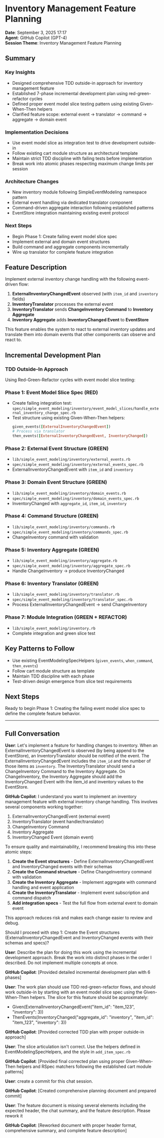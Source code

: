 # Inventory Management Feature Planning

**Date**: September 3, 2025 17:17  
**Agent**: GitHub Copilot (GPT-4)  
**Session Theme**: Inventory Management Feature Planning

## Summary

### Key Insights
- Designed comprehensive TDD outside-in approach for inventory management feature
- Established 7-phase incremental development plan using red-green-refactor cycles
- Defined proper event model slice testing pattern using existing Given-When-Then helpers
- Clarified feature scope: external event → translator → command → aggregate → domain event

### Implementation Decisions
- Use event model slice as integration test to drive development outside-in
- Follow existing cart module structure as architectural template
- Maintain strict TDD discipline with failing tests before implementation
- Break work into atomic phases respecting maximum change limits per session

### Architecture Changes
- New inventory module following SimpleEventModeling namespace pattern
- External event handling via dedicated translator component
- Command-driven aggregate interaction following established patterns
- EventStore integration maintaining existing event protocol

### Next Steps
- Begin Phase 1: Create failing event model slice spec
- Implement external and domain event structures
- Build command and aggregate components incrementally
- Wire up translator for complete feature integration

## Feature Description

Implement external inventory change handling with the following event-driven flow:

1. **ExternalInventoryChangedEvent** observed (with `item_id` and `inventory` fields)
2. **InventoryTranslator** processes the external event
3. **InventoryTranslator** sends **ChangeInventory Command** to **Inventory Aggregate**
4. **Inventory Aggregate** adds **InventoryChanged Event** to **EventStore**

This feature enables the system to react to external inventory updates and translate them into domain events that other components can observe and react to.

## Incremental Development Plan

### TDD Outside-In Approach
Using Red-Green-Refactor cycles with event model slice testing:

### Phase 1: Event Model Slice Spec (RED)
- Create failing integration test: `spec/simple_event_modeling/inventory/event_model_slices/handle_external_inventory_change_spec.rb`
- Test structure using existing Given-When-Then helpers:
  ```ruby
  given_events([ExternalInventoryChangedEvent])
  # Process via translator
  then_events([ExternalInventoryChangedEvent, InventoryChanged])
  ```

### Phase 2: External Event Structure (GREEN)
- `lib/simple_event_modeling/inventory/external_events.rb`
- `spec/simple_event_modeling/inventory/external_events_spec.rb`
- ExternalInventoryChangedEvent with `item_id` and `inventory`

### Phase 3: Domain Event Structure (GREEN)
- `lib/simple_event_modeling/inventory/domain_events.rb`
- `spec/simple_event_modeling/inventory/domain_events_spec.rb`
- InventoryChanged with `aggregate_id`, `item_id`, `inventory`

### Phase 4: Command Structure (GREEN)
- `lib/simple_event_modeling/inventory/commands.rb`
- `spec/simple_event_modeling/inventory/commands_spec.rb`
- ChangeInventory command with validation

### Phase 5: Inventory Aggregate (GREEN)
- `lib/simple_event_modeling/inventory/aggregate.rb`
- `spec/simple_event_modeling/inventory/aggregate_spec.rb`
- Handle ChangeInventory → produce InventoryChanged

### Phase 6: Inventory Translator (GREEN)
- `lib/simple_event_modeling/inventory/translator.rb`
- `spec/simple_event_modeling/inventory/translator_spec.rb`
- Process ExternalInventoryChangedEvent → send ChangeInventory

### Phase 7: Module Integration (GREEN + REFACTOR)
- `lib/simple_event_modeling/inventory.rb`
- Complete integration and green slice test

## Key Patterns to Follow
- Use existing EventModelingSpecHelpers (`given_events`, `when_command`, `then_events`)
- Follow cart module structure as template
- Maintain TDD discipline with each phase
- Test-driven design emergence from slice test requirements

## Next Steps
Ready to begin Phase 1: Creating the failing event model slice spec to define the complete feature behavior.

---

## Full Conversation

**User**: Let's implement a feature for handling changes to inventory. When an ExternalInventoryChangedEvent is observed (by being append to the EventStore), an InventoryTranslator should be notified of the event. The ExternalInventoryChangedEvent includes the `item_id` and the number of those items as `inventory`.  The InventoryTranslator should send a ChangeInventory Command to the Inventory Aggregate. On ChangeInventory, the Inventory Aggregate should add the InventoryChanged Event with the item_id and inventory values to the EventStore.

**GitHub Copilot**: I understand you want to implement an inventory management feature with external inventory change handling. This involves several components working together:

1. ExternalInventoryChangedEvent (external event)
2. InventoryTranslator (event handler/translator)
3. ChangeInventory Command
4. Inventory Aggregate 
5. InventoryChanged Event (domain event)

To ensure quality and maintainability, I recommend breaking this into these atomic steps:

1. **Create the Event structures** - Define ExternalInventoryChangedEvent and InventoryChanged events with their schemas
2. **Create the Command structure** - Define ChangeInventory command with validation
3. **Create the Inventory Aggregate** - Implement aggregate with command handling and event application
4. **Create the InventoryTranslator** - Implement event subscription and command dispatch
5. **Add integration specs** - Test the full flow from external event to domain event

This approach reduces risk and makes each change easier to review and debug.

Should I proceed with step 1: Create the Event structures (ExternalInventoryChangedEvent and InventoryChanged events with their schemas and specs)?

**User**: Describe the plan for doing this work using the incremental development approach. Break the work into distinct phases in the order I described. Do not implement multiple concepts at once.

**GitHub Copilot**: [Provided detailed incremental development plan with 6 phases]

**User**: The work plan should use TDD red-green-refactor flows, and should work outside-in by starting with an event model slice spec using the Given-When-Then helpers. The slice for this feature should be approximately:
- Given(ExternalInventoryChangedEvent("item_id": "item_123", "inventory": 3))
- ThenEvents(InventoryChanged("aggregate_id": "inventory", "item_id": "item_123", "inventory": 3))

**GitHub Copilot**: [Provided corrected TDD plan with proper outside-in approach]

**User**: The slice articulation isn't correct. Use the helpers defined in EventModelingSpecHelpers, and the style in `add_item_spec.rb`

**GitHub Copilot**: [Provided final corrected plan using proper Given-When-Then helpers and RSpec matchers following the established cart module patterns]

**User**: create a commit for this chat session.

**GitHub Copilot**: [Created comprehensive planning document and prepared commit]

**User**: The feature document is missing several elements including the expected header, the chat summary, and the feature description. Please rework it

**GitHub Copilot**: [Reworked document with proper header format, comprehensive summary, and complete feature description]
